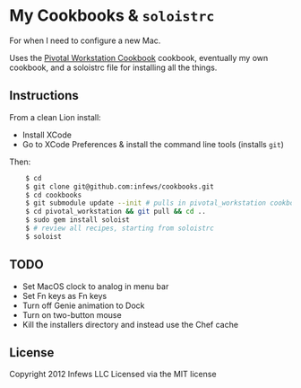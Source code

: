 # My Cookbooks & `soloistrc`

For when I need to configure a new Mac.

Uses the [Pivotal Workstation Cookbook](http://github.com/pivotal/pivotal_workstation) cookbook, eventually my own cookbook, and a soloistrc file for installing all the things.

## Instructions

From a clean Lion install:

* Install XCode
* Go to XCode Preferences &amp; install the command line tools (installs `git`)

Then:

```sh
	$ cd
	$ git clone git@github.com:infews/cookbooks.git
	$ cd cookbooks
	$ git submodule update --init # pulls in pivotal_workstation cookbook
	$ cd pivotal_workstation && git pull && cd ..
	$ sudo gem install soloist
	$ # review all recipes, starting from soloistrc
	$ soloist
```

## TODO

* Set MacOS clock to analog in menu bar
* Set Fn keys as Fn keys
* Turn off Genie animation to Dock
* Turn on two-button mouse
* Kill the installers directory and instead use the Chef cache

## License

Copyright 2012 Infews LLC
Licensed via the MIT license
